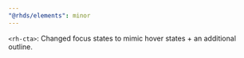 ```yaml
---
"@rhds/elements": minor
---
```


`<rh-cta>`:  Changed focus states to mimic hover states + an additional outline.

